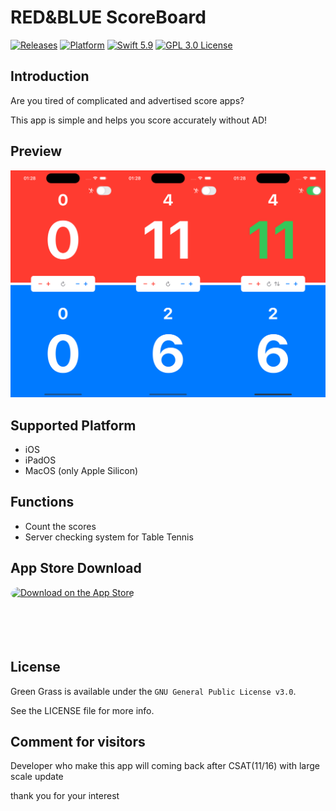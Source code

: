 # RED&BLUE ScoreBoard

[![Releases](https://img.shields.io/badge/release-v1.0.1-blue?style=flat)](https://github.com/kimain050401/green-grass-ios/releases/latest)
[![Platform](https://img.shields.io/badge/platform-iOS-green.svg?style=flat)](https://github.com/kimain050401/green-grass-ios)
[![Swift 5.9](https://img.shields.io/badge/Swift-5.9-orange.svg?style=flat)](https://developer.apple.com/swift/)
[![GPL 3.0 License](https://img.shields.io/badge/license-GPL--3.0-lightgrey?style=flat)](https://github.com/kimain050401/green-grass-ios/blob/main/LICENSE)

## Introduction

Are you tired of complicated and advertised score apps?

This app is simple and helps you score accurately without AD!

## Preview

![Preview](preview.png)

## Supported Platform

- iOS
- iPadOS
- MacOS (only Apple Silicon)

## Functions

- Count the scores
- Server checking system for Table Tennis

## App Store Download

<a href="https://apps.apple.com/kr/app/red-blue-scoreboard/id6470935546" style="display: inline-block; overflow: hidden; border-radius: 13px; width: 250px; height: 83px;"><img src="https://tools.applemediaservices.com/api/badges/download-on-the-app-store/black/en-US?size=250x83&amp" alt="Download on the App Store" style="border-radius: 13px; width: 250px; height: 83px;"></a>

## License

Green Grass is available under the `GNU General Public License v3.0`.

See the LICENSE file for more info.

## Comment for visitors

Developer who make this app will coming back after CSAT(11/16) with large scale update

thank you for your interest
